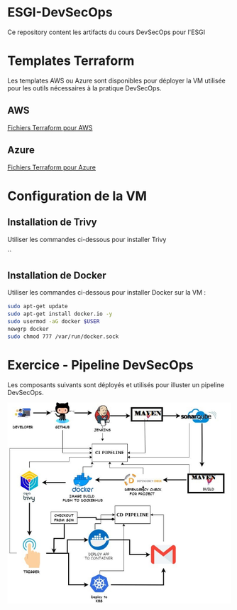 # ESGI-DevSecOps
Ce repository content les artifacts du cours DevSecOps pour l'ESGI

# Templates Terraform
Les templates AWS ou Azure sont disponibles pour déployer la VM utilisée pour les outils nécessaires à la pratique DevSecOps.

## AWS
[Fichiers Terraform pour AWS](./terraform/aws)

## Azure
[Fichiers Terraform pour Azure](./terraform/azure)

# Configuration de la VM

## Installation de Trivy
Utiliser les commandes ci-dessous pour installer Trivy

``

## Installation de Docker
Utiliser les commandes ci-dessous pour installer Docker sur la VM :

```bash
sudo apt-get update
sudo apt-get install docker.io -y 
sudo usermod -aG docker $USER 
newgrp docker 
sudo chmod 777 /var/run/docker.sock
```

# Exercice - Pipeline DevSecOps

Les composants suivants sont déployés et utilisés pour illuster un pipeline DevSecOps.

![](./images/architecture.jpg)